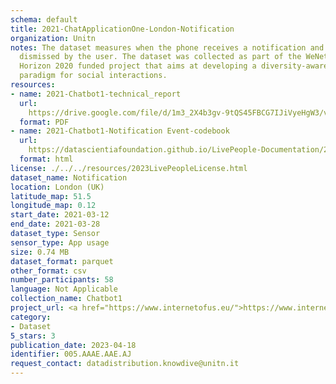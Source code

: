 ```yaml
---
schema: default
title: 2021-ChatApplicationOne-London-Notification
organization: Unitn
notes: The dataset measures when the phone receives a notification and when it is
  dismissed by the user. The dataset was collected as part of the WeNet project, a
  Horizon 2020 funded project that aims at developing a diversity-aware, machine-mediated
  paradigm for social interactions.
resources:
- name: 2021-Chatbot1-technical_report
  url: 
    https://drive.google.com/file/d/1m3_2X4b3gv-9tQS45FBCG7IJiVyeHgW3/view?usp=sharing
  format: PDF
- name: 2021-Chatbot1-Notification Event-codebook
  url: 
    https://datascientiafoundation.github.io/LivePeople-Documentation/2021-Chatbot1/2021_CH1_notificationevent.html
  format: html
license: ./../../resources/2023LivePeopleLicense.html
dataset_name: Notification
location: London (UK)
latitude_map: 51.5
longitude_map: 0.12
start_date: 2021-03-12
end_date: 2021-03-28
dataset_type: Sensor
sensor_type: App usage
size: 0.74 MB
dataset_format: parquet
other_format: csv
number_participants: 58
language: Not Applicable
collection_name: Chatbot1
project_url: <a href="https://www.internetofus.eu/">https://www.internetofus.eu/</a>
category:
- Dataset
5_stars: 3
publication_date: 2023-04-18
identifier: 005.AAAE.AAE.AJ
request_contact: datadistribution.knowdive@unitn.it
---
```


